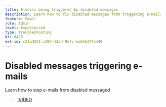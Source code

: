 ```yaml
---
title: E-mails being triggered by disabled messages
description: Learn how to fix disabled messages from triggering e-mails
feature: Email
role: Admin
level: Experienced
type: Troubleshooting
kt: 8425
exl-id: c21a4521-c207-43ad-9dfc-ea64b377e440
---
```

# Disabled messages triggering e-mails

Learn how to stop e-mails from disabled messaged
>[!VIDEO](https://video.tv.adobe.com/v/335981?quality=12)

